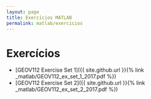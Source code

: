 ```yaml
---
layout: page
title: Exercícios MATLAB
permalink: matlab/exercicios
---
```


# Exercícios
- [GEOV112 Exercise Set 1]({{ site.github.url }}{% link _matlab/GEOV112_ex_set_1_2017.pdf %})
- [GEOV112 Exercise Set 2]({{ site.github.url }}{% link _matlab/GEOV112_ex_set_2_2017.pdf %})
